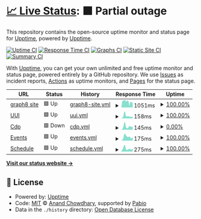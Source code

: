# [📈 Live Status](https://status.graph8.com): <!--live status--> **🟧 Partial outage**

This repository contains the open-source uptime monitor and status page for [Upptime](https://upptime.js.org), powered by [Upptime](https://github.com/upptime/upptime).

[![Uptime CI](https://github.com/asmirGraph8/upptime-status/workflows/Uptime%20CI/badge.svg)](https://github.com/asmirGraph8/upptime-status/actions?query=workflow%3A%22Uptime+CI%22)
[![Response Time CI](https://github.com/asmirGraph8/upptime-status/workflows/Response%20Time%20CI/badge.svg)](https://github.com/asmirGraph8/upptime-status/actions?query=workflow%3A%22Response+Time+CI%22)
[![Graphs CI](https://github.com/asmirGraph8/upptime-status/workflows/Graphs%20CI/badge.svg)](https://github.com/asmirGraph8/upptime-status/actions?query=workflow%3A%22Graphs+CI%22)
[![Static Site CI](https://github.com/asmirGraph8/upptime-status/workflows/Static%20Site%20CI/badge.svg)](https://github.com/asmirGraph8/upptime-status/actions?query=workflow%3A%22Static+Site+CI%22)
[![Summary CI](https://github.com/asmirGraph8/upptime-status/workflows/Summary%20CI/badge.svg)](https://github.com/asmirGraph8/upptime-status/actions?query=workflow%3A%22Summary+CI%22)

With [Upptime](https://upptime.js.org), you can get your own unlimited and free uptime monitor and status page, powered entirely by a GitHub repository. We use [Issues](https://github.com/upptime/upptime/issues) as incident reports, [Actions](https://github.com/asmirGraph8/upptime-status/actions) as uptime monitors, and [Pages](https://status.graph8.com) for the status page.

<!--start: status pages-->
<!-- This summary is generated by Upptime (https://github.com/upptime/upptime) -->
<!-- Do not edit this manually, your changes will be overwritten -->
<!-- prettier-ignore -->
| URL | Status | History | Response Time | Uptime |
| --- | ------ | ------- | ------------- | ------ |
| <img alt="" src="https://icons.duckduckgo.com/ip3/graph8.com.ico" height="13"> [graph8 site](https://graph8.com) | 🟩 Up | [graph8-site.yml](https://github.com/graph8-com/upptime-status/commits/HEAD/history/graph8-site.yml) | <details><summary><img alt="Response time graph" src="./graphs/graph8-site/response-time-week.png" height="20"> 1051ms</summary><br><a href="https://status.graph8.com/history/graph8-site"><img alt="Response time 863" src="https://img.shields.io/endpoint?url=https%3A%2F%2Fraw.githubusercontent.com%2Fgraph8-com%2Fupptime-status%2FHEAD%2Fapi%2Fgraph8-site%2Fresponse-time.json"></a><br><a href="https://status.graph8.com/history/graph8-site"><img alt="24-hour response time 862" src="https://img.shields.io/endpoint?url=https%3A%2F%2Fraw.githubusercontent.com%2Fgraph8-com%2Fupptime-status%2FHEAD%2Fapi%2Fgraph8-site%2Fresponse-time-day.json"></a><br><a href="https://status.graph8.com/history/graph8-site"><img alt="7-day response time 1051" src="https://img.shields.io/endpoint?url=https%3A%2F%2Fraw.githubusercontent.com%2Fgraph8-com%2Fupptime-status%2FHEAD%2Fapi%2Fgraph8-site%2Fresponse-time-week.json"></a><br><a href="https://status.graph8.com/history/graph8-site"><img alt="30-day response time 1635" src="https://img.shields.io/endpoint?url=https%3A%2F%2Fraw.githubusercontent.com%2Fgraph8-com%2Fupptime-status%2FHEAD%2Fapi%2Fgraph8-site%2Fresponse-time-month.json"></a><br><a href="https://status.graph8.com/history/graph8-site"><img alt="1-year response time 863" src="https://img.shields.io/endpoint?url=https%3A%2F%2Fraw.githubusercontent.com%2Fgraph8-com%2Fupptime-status%2FHEAD%2Fapi%2Fgraph8-site%2Fresponse-time-year.json"></a></details> | <details><summary><a href="https://status.graph8.com/history/graph8-site">100.00%</a></summary><a href="https://status.graph8.com/history/graph8-site"><img alt="All-time uptime 99.98%" src="https://img.shields.io/endpoint?url=https%3A%2F%2Fraw.githubusercontent.com%2Fgraph8-com%2Fupptime-status%2FHEAD%2Fapi%2Fgraph8-site%2Fuptime.json"></a><br><a href="https://status.graph8.com/history/graph8-site"><img alt="24-hour uptime 100.00%" src="https://img.shields.io/endpoint?url=https%3A%2F%2Fraw.githubusercontent.com%2Fgraph8-com%2Fupptime-status%2FHEAD%2Fapi%2Fgraph8-site%2Fuptime-day.json"></a><br><a href="https://status.graph8.com/history/graph8-site"><img alt="7-day uptime 100.00%" src="https://img.shields.io/endpoint?url=https%3A%2F%2Fraw.githubusercontent.com%2Fgraph8-com%2Fupptime-status%2FHEAD%2Fapi%2Fgraph8-site%2Fuptime-week.json"></a><br><a href="https://status.graph8.com/history/graph8-site"><img alt="30-day uptime 99.94%" src="https://img.shields.io/endpoint?url=https%3A%2F%2Fraw.githubusercontent.com%2Fgraph8-com%2Fupptime-status%2FHEAD%2Fapi%2Fgraph8-site%2Fuptime-month.json"></a><br><a href="https://status.graph8.com/history/graph8-site"><img alt="1-year uptime 99.98%" src="https://img.shields.io/endpoint?url=https%3A%2F%2Fraw.githubusercontent.com%2Fgraph8-com%2Fupptime-status%2FHEAD%2Fapi%2Fgraph8-site%2Fuptime-year.json"></a></details>
| <img alt="" src="https://graph8.com/content/images/size/w256h256/2024/06/favicon-g8.png" height="13"> [UUI](https://uui.graph8.com) | 🟩 Up | [uui.yml](https://github.com/graph8-com/upptime-status/commits/HEAD/history/uui.yml) | <details><summary><img alt="Response time graph" src="./graphs/uui/response-time-week.png" height="20"> 158ms</summary><br><a href="https://status.graph8.com/history/uui"><img alt="Response time 385" src="https://img.shields.io/endpoint?url=https%3A%2F%2Fraw.githubusercontent.com%2Fgraph8-com%2Fupptime-status%2FHEAD%2Fapi%2Fuui%2Fresponse-time.json"></a><br><a href="https://status.graph8.com/history/uui"><img alt="24-hour response time 103" src="https://img.shields.io/endpoint?url=https%3A%2F%2Fraw.githubusercontent.com%2Fgraph8-com%2Fupptime-status%2FHEAD%2Fapi%2Fuui%2Fresponse-time-day.json"></a><br><a href="https://status.graph8.com/history/uui"><img alt="7-day response time 158" src="https://img.shields.io/endpoint?url=https%3A%2F%2Fraw.githubusercontent.com%2Fgraph8-com%2Fupptime-status%2FHEAD%2Fapi%2Fuui%2Fresponse-time-week.json"></a><br><a href="https://status.graph8.com/history/uui"><img alt="30-day response time 259" src="https://img.shields.io/endpoint?url=https%3A%2F%2Fraw.githubusercontent.com%2Fgraph8-com%2Fupptime-status%2FHEAD%2Fapi%2Fuui%2Fresponse-time-month.json"></a><br><a href="https://status.graph8.com/history/uui"><img alt="1-year response time 385" src="https://img.shields.io/endpoint?url=https%3A%2F%2Fraw.githubusercontent.com%2Fgraph8-com%2Fupptime-status%2FHEAD%2Fapi%2Fuui%2Fresponse-time-year.json"></a></details> | <details><summary><a href="https://status.graph8.com/history/uui">100.00%</a></summary><a href="https://status.graph8.com/history/uui"><img alt="All-time uptime 100.00%" src="https://img.shields.io/endpoint?url=https%3A%2F%2Fraw.githubusercontent.com%2Fgraph8-com%2Fupptime-status%2FHEAD%2Fapi%2Fuui%2Fuptime.json"></a><br><a href="https://status.graph8.com/history/uui"><img alt="24-hour uptime 100.00%" src="https://img.shields.io/endpoint?url=https%3A%2F%2Fraw.githubusercontent.com%2Fgraph8-com%2Fupptime-status%2FHEAD%2Fapi%2Fuui%2Fuptime-day.json"></a><br><a href="https://status.graph8.com/history/uui"><img alt="7-day uptime 100.00%" src="https://img.shields.io/endpoint?url=https%3A%2F%2Fraw.githubusercontent.com%2Fgraph8-com%2Fupptime-status%2FHEAD%2Fapi%2Fuui%2Fuptime-week.json"></a><br><a href="https://status.graph8.com/history/uui"><img alt="30-day uptime 100.00%" src="https://img.shields.io/endpoint?url=https%3A%2F%2Fraw.githubusercontent.com%2Fgraph8-com%2Fupptime-status%2FHEAD%2Fapi%2Fuui%2Fuptime-month.json"></a><br><a href="https://status.graph8.com/history/uui"><img alt="1-year uptime 100.00%" src="https://img.shields.io/endpoint?url=https%3A%2F%2Fraw.githubusercontent.com%2Fgraph8-com%2Fupptime-status%2FHEAD%2Fapi%2Fuui%2Fuptime-year.json"></a></details>
| <img alt="" src="https://graph8.com/content/images/size/w256h256/2024/06/favicon-g8.png" height="13"> [Cdp](https://cdp.graph8.com) | 🟥 Down | [cdp.yml](https://github.com/graph8-com/upptime-status/commits/HEAD/history/cdp.yml) | <details><summary><img alt="Response time graph" src="./graphs/cdp/response-time-week.png" height="20"> 145ms</summary><br><a href="https://status.graph8.com/history/cdp"><img alt="Response time 190" src="https://img.shields.io/endpoint?url=https%3A%2F%2Fraw.githubusercontent.com%2Fgraph8-com%2Fupptime-status%2FHEAD%2Fapi%2Fcdp%2Fresponse-time.json"></a><br><a href="https://status.graph8.com/history/cdp"><img alt="24-hour response time 129" src="https://img.shields.io/endpoint?url=https%3A%2F%2Fraw.githubusercontent.com%2Fgraph8-com%2Fupptime-status%2FHEAD%2Fapi%2Fcdp%2Fresponse-time-day.json"></a><br><a href="https://status.graph8.com/history/cdp"><img alt="7-day response time 145" src="https://img.shields.io/endpoint?url=https%3A%2F%2Fraw.githubusercontent.com%2Fgraph8-com%2Fupptime-status%2FHEAD%2Fapi%2Fcdp%2Fresponse-time-week.json"></a><br><a href="https://status.graph8.com/history/cdp"><img alt="30-day response time 224" src="https://img.shields.io/endpoint?url=https%3A%2F%2Fraw.githubusercontent.com%2Fgraph8-com%2Fupptime-status%2FHEAD%2Fapi%2Fcdp%2Fresponse-time-month.json"></a><br><a href="https://status.graph8.com/history/cdp"><img alt="1-year response time 190" src="https://img.shields.io/endpoint?url=https%3A%2F%2Fraw.githubusercontent.com%2Fgraph8-com%2Fupptime-status%2FHEAD%2Fapi%2Fcdp%2Fresponse-time-year.json"></a></details> | <details><summary><a href="https://status.graph8.com/history/cdp">0.00%</a></summary><a href="https://status.graph8.com/history/cdp"><img alt="All-time uptime 42.22%" src="https://img.shields.io/endpoint?url=https%3A%2F%2Fraw.githubusercontent.com%2Fgraph8-com%2Fupptime-status%2FHEAD%2Fapi%2Fcdp%2Fuptime.json"></a><br><a href="https://status.graph8.com/history/cdp"><img alt="24-hour uptime 0.00%" src="https://img.shields.io/endpoint?url=https%3A%2F%2Fraw.githubusercontent.com%2Fgraph8-com%2Fupptime-status%2FHEAD%2Fapi%2Fcdp%2Fuptime-day.json"></a><br><a href="https://status.graph8.com/history/cdp"><img alt="7-day uptime 0.00%" src="https://img.shields.io/endpoint?url=https%3A%2F%2Fraw.githubusercontent.com%2Fgraph8-com%2Fupptime-status%2FHEAD%2Fapi%2Fcdp%2Fuptime-week.json"></a><br><a href="https://status.graph8.com/history/cdp"><img alt="30-day uptime 1.38%" src="https://img.shields.io/endpoint?url=https%3A%2F%2Fraw.githubusercontent.com%2Fgraph8-com%2Fupptime-status%2FHEAD%2Fapi%2Fcdp%2Fuptime-month.json"></a><br><a href="https://status.graph8.com/history/cdp"><img alt="1-year uptime 42.22%" src="https://img.shields.io/endpoint?url=https%3A%2F%2Fraw.githubusercontent.com%2Fgraph8-com%2Fupptime-status%2FHEAD%2Fapi%2Fcdp%2Fuptime-year.json"></a></details>
| <img alt="" src="https://graph8.com/content/images/size/w256h256/2024/06/favicon-g8.png" height="13"> [Events](https://events.flow.graph8.com/health) | 🟩 Up | [events.yml](https://github.com/graph8-com/upptime-status/commits/HEAD/history/events.yml) | <details><summary><img alt="Response time graph" src="./graphs/events/response-time-week.png" height="20"> 175ms</summary><br><a href="https://status.graph8.com/history/events"><img alt="Response time 201" src="https://img.shields.io/endpoint?url=https%3A%2F%2Fraw.githubusercontent.com%2Fgraph8-com%2Fupptime-status%2FHEAD%2Fapi%2Fevents%2Fresponse-time.json"></a><br><a href="https://status.graph8.com/history/events"><img alt="24-hour response time 159" src="https://img.shields.io/endpoint?url=https%3A%2F%2Fraw.githubusercontent.com%2Fgraph8-com%2Fupptime-status%2FHEAD%2Fapi%2Fevents%2Fresponse-time-day.json"></a><br><a href="https://status.graph8.com/history/events"><img alt="7-day response time 175" src="https://img.shields.io/endpoint?url=https%3A%2F%2Fraw.githubusercontent.com%2Fgraph8-com%2Fupptime-status%2FHEAD%2Fapi%2Fevents%2Fresponse-time-week.json"></a><br><a href="https://status.graph8.com/history/events"><img alt="30-day response time 229" src="https://img.shields.io/endpoint?url=https%3A%2F%2Fraw.githubusercontent.com%2Fgraph8-com%2Fupptime-status%2FHEAD%2Fapi%2Fevents%2Fresponse-time-month.json"></a><br><a href="https://status.graph8.com/history/events"><img alt="1-year response time 201" src="https://img.shields.io/endpoint?url=https%3A%2F%2Fraw.githubusercontent.com%2Fgraph8-com%2Fupptime-status%2FHEAD%2Fapi%2Fevents%2Fresponse-time-year.json"></a></details> | <details><summary><a href="https://status.graph8.com/history/events">100.00%</a></summary><a href="https://status.graph8.com/history/events"><img alt="All-time uptime 99.99%" src="https://img.shields.io/endpoint?url=https%3A%2F%2Fraw.githubusercontent.com%2Fgraph8-com%2Fupptime-status%2FHEAD%2Fapi%2Fevents%2Fuptime.json"></a><br><a href="https://status.graph8.com/history/events"><img alt="24-hour uptime 100.00%" src="https://img.shields.io/endpoint?url=https%3A%2F%2Fraw.githubusercontent.com%2Fgraph8-com%2Fupptime-status%2FHEAD%2Fapi%2Fevents%2Fuptime-day.json"></a><br><a href="https://status.graph8.com/history/events"><img alt="7-day uptime 100.00%" src="https://img.shields.io/endpoint?url=https%3A%2F%2Fraw.githubusercontent.com%2Fgraph8-com%2Fupptime-status%2FHEAD%2Fapi%2Fevents%2Fuptime-week.json"></a><br><a href="https://status.graph8.com/history/events"><img alt="30-day uptime 100.00%" src="https://img.shields.io/endpoint?url=https%3A%2F%2Fraw.githubusercontent.com%2Fgraph8-com%2Fupptime-status%2FHEAD%2Fapi%2Fevents%2Fuptime-month.json"></a><br><a href="https://status.graph8.com/history/events"><img alt="1-year uptime 99.99%" src="https://img.shields.io/endpoint?url=https%3A%2F%2Fraw.githubusercontent.com%2Fgraph8-com%2Fupptime-status%2FHEAD%2Fapi%2Fevents%2Fuptime-year.json"></a></details>
| <img alt="" src="https://icons.duckduckgo.com/ip3/schedule.graph8.com.ico" height="13"> [Schedule](https://schedule.graph8.com/auth/login) | 🟩 Up | [schedule.yml](https://github.com/graph8-com/upptime-status/commits/HEAD/history/schedule.yml) | <details><summary><img alt="Response time graph" src="./graphs/schedule/response-time-week.png" height="20"> 275ms</summary><br><a href="https://status.graph8.com/history/schedule"><img alt="Response time 341" src="https://img.shields.io/endpoint?url=https%3A%2F%2Fraw.githubusercontent.com%2Fgraph8-com%2Fupptime-status%2FHEAD%2Fapi%2Fschedule%2Fresponse-time.json"></a><br><a href="https://status.graph8.com/history/schedule"><img alt="24-hour response time 251" src="https://img.shields.io/endpoint?url=https%3A%2F%2Fraw.githubusercontent.com%2Fgraph8-com%2Fupptime-status%2FHEAD%2Fapi%2Fschedule%2Fresponse-time-day.json"></a><br><a href="https://status.graph8.com/history/schedule"><img alt="7-day response time 275" src="https://img.shields.io/endpoint?url=https%3A%2F%2Fraw.githubusercontent.com%2Fgraph8-com%2Fupptime-status%2FHEAD%2Fapi%2Fschedule%2Fresponse-time-week.json"></a><br><a href="https://status.graph8.com/history/schedule"><img alt="30-day response time 382" src="https://img.shields.io/endpoint?url=https%3A%2F%2Fraw.githubusercontent.com%2Fgraph8-com%2Fupptime-status%2FHEAD%2Fapi%2Fschedule%2Fresponse-time-month.json"></a><br><a href="https://status.graph8.com/history/schedule"><img alt="1-year response time 341" src="https://img.shields.io/endpoint?url=https%3A%2F%2Fraw.githubusercontent.com%2Fgraph8-com%2Fupptime-status%2FHEAD%2Fapi%2Fschedule%2Fresponse-time-year.json"></a></details> | <details><summary><a href="https://status.graph8.com/history/schedule">100.00%</a></summary><a href="https://status.graph8.com/history/schedule"><img alt="All-time uptime 100.00%" src="https://img.shields.io/endpoint?url=https%3A%2F%2Fraw.githubusercontent.com%2Fgraph8-com%2Fupptime-status%2FHEAD%2Fapi%2Fschedule%2Fuptime.json"></a><br><a href="https://status.graph8.com/history/schedule"><img alt="24-hour uptime 100.00%" src="https://img.shields.io/endpoint?url=https%3A%2F%2Fraw.githubusercontent.com%2Fgraph8-com%2Fupptime-status%2FHEAD%2Fapi%2Fschedule%2Fuptime-day.json"></a><br><a href="https://status.graph8.com/history/schedule"><img alt="7-day uptime 100.00%" src="https://img.shields.io/endpoint?url=https%3A%2F%2Fraw.githubusercontent.com%2Fgraph8-com%2Fupptime-status%2FHEAD%2Fapi%2Fschedule%2Fuptime-week.json"></a><br><a href="https://status.graph8.com/history/schedule"><img alt="30-day uptime 100.00%" src="https://img.shields.io/endpoint?url=https%3A%2F%2Fraw.githubusercontent.com%2Fgraph8-com%2Fupptime-status%2FHEAD%2Fapi%2Fschedule%2Fuptime-month.json"></a><br><a href="https://status.graph8.com/history/schedule"><img alt="1-year uptime 100.00%" src="https://img.shields.io/endpoint?url=https%3A%2F%2Fraw.githubusercontent.com%2Fgraph8-com%2Fupptime-status%2FHEAD%2Fapi%2Fschedule%2Fuptime-year.json"></a></details>

<!--end: status pages-->

[**Visit our status website →**](https://status.graph8.com)

## 📄 License

- Powered by: [Upptime](https://github.com/upptime/upptime)
- Code: [MIT](./LICENSE) © [Anand Chowdhary](https://anandchowdhary.com), supported by [Pabio](https://pabio.com)
- Data in the `./history` directory: [Open Database License](https://opendatacommons.org/licenses/odbl/1-0/)
